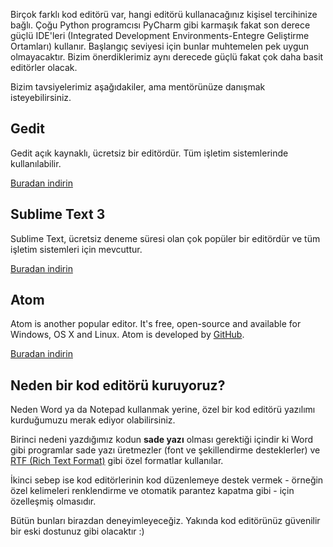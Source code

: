Birçok farklı kod editörü var, hangi editörü kullanacağınız kişisel tercihinize bağlı. Çoğu Python programcısı PyCharm gibi karmaşık fakat son derece güçlü IDE'leri (Integrated Development Environments-Entegre Geliştirme Ortamları) kullanır. Başlangıç seviyesi için bunlar muhtemelen pek uygun olmayacaktır. Bizim önerdiklerimiz aynı derecede güçlü fakat çok daha basit editörler olacak.

Bizim tavsiyelerimiz aşağıdakiler, ama mentörünüze danışmak isteyebilirsiniz.

## Gedit

Gedit açık kaynaklı, ücretsiz bir editördür. Tüm işletim sistemlerinde kullanılabilir.

[Buradan indirin](https://wiki.gnome.org/Apps/Gedit#Download)

## Sublime Text 3

Sublime Text, ücretsiz deneme süresi olan çok popüler bir editördür ve tüm işletim sistemleri için mevcuttur.

[Buradan indirin](https://www.sublimetext.com/3)

## Atom

Atom is another popular editor. It's free, open-source and available for Windows, OS X and Linux. Atom is developed by [GitHub](https://github.com/).

[Buradan indirin](https://atom.io/)

## Neden bir kod editörü kuruyoruz?

Neden Word ya da Notepad kullanmak yerine, özel bir kod editörü yazılımı kurduğumuzu merak ediyor olabilirsiniz.

Birinci nedeni yazdığımız kodun **sade yazı** olması gerektiği içindir ki Word gibi programlar sade yazı üretmezler (font ve şekillendirme desteklerler) ve [RTF (Rich Text Format)](https://en.wikipedia.org/wiki/Rich_Text_Format) gibi özel formatlar kullanılar.

İkinci sebep ise kod editörlerinin kod düzenlemeye destek vermek - örneğin özel kelimeleri renklendirme ve otomatik parantez kapatma gibi - için özelleşmiş olmasıdır.

Bütün bunları birazdan deneyimleyeceğiz. Yakında kod editörünüz güvenilir bir eski dostunuz gibi olacaktır :)